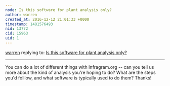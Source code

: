 ```yaml
---
node: Is this software for plant analysis only?
author: warren
created_at: 2016-12-12 21:01:33 +0000
timestamp: 1481576493
nid: 13772
cid: 15963
uid: 1
---
```




[warren](../profile/warren) replying to: [Is this software for plant analysis only?](../notes/as1234/12-12-2016/is-this-software-for-plant-analysis-only)

----
You can do a lot of different things with Infragram.org -- can you tell us more about the kind of analysis you're hoping to do? What are the steps you'd folllow, and what software is typically used to do them? Thanks!